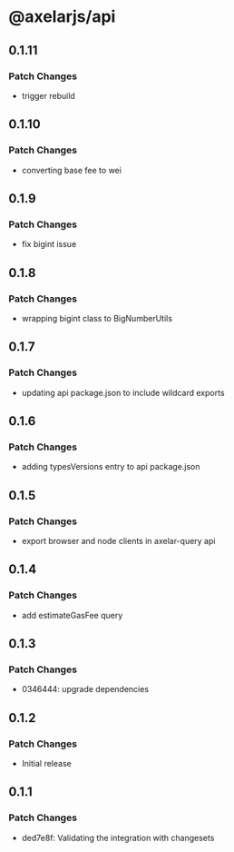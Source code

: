 # @axelarjs/api

## 0.1.11

### Patch Changes

- trigger rebuild

## 0.1.10

### Patch Changes

- converting base fee to wei

## 0.1.9

### Patch Changes

- fix bigint issue

## 0.1.8

### Patch Changes

- wrapping bigint class to BigNumberUtils

## 0.1.7

### Patch Changes

- updating api package.json to include wildcard exports

## 0.1.6

### Patch Changes

- adding typesVersions entry to api package.json

## 0.1.5

### Patch Changes

- export browser and node clients in axelar-query api

## 0.1.4

### Patch Changes

- add estimateGasFee query

## 0.1.3

### Patch Changes

- 0346444: upgrade dependencies

## 0.1.2

### Patch Changes

- Initial release

## 0.1.1

### Patch Changes

- ded7e8f: Validating the integration with changesets
